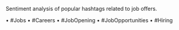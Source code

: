 Sentiment analysis of popular hashtags related to job offers.

•	#Jobs
•	#Careers
•	#JobOpening
•	#JobOpportunities
•	#Hiring

